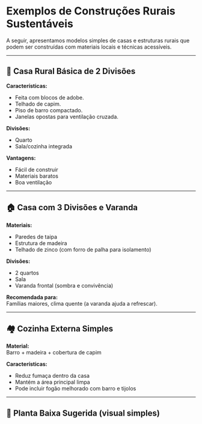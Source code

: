 # Exemplos de Construções Rurais Sustentáveis

A seguir, apresentamos modelos simples de casas e estruturas rurais que podem ser construídas com materiais locais e técnicas acessíveis.

---

## 🏡 Casa Rural Básica de 2 Divisões

**Características:**
- Feita com blocos de adobe.
- Telhado de capim.
- Piso de barro compactado.
- Janelas opostas para ventilação cruzada.

**Divisões:**
- Quarto
- Sala/cozinha integrada

**Vantagens:**
- Fácil de construir
- Materiais baratos
- Boa ventilação

---

## 🏠 Casa com 3 Divisões e Varanda

**Materiais:**
- Paredes de taipa
- Estrutura de madeira
- Telhado de zinco (com forro de palha para isolamento)

**Divisões:**
- 2 quartos
- Sala
- Varanda frontal (sombra e convivência)

**Recomendada para:**  
Famílias maiores, clima quente (a varanda ajuda a refrescar).

---

## 🏘️ Cozinha Externa Simples

**Material:**  
Barro + madeira + cobertura de capim

**Características:**
- Reduz fumaça dentro da casa
- Mantém a área principal limpa
- Pode incluir fogão melhorado com barro e tijolos

---

## 📐 Planta Baixa Sugerida (visual simples)

